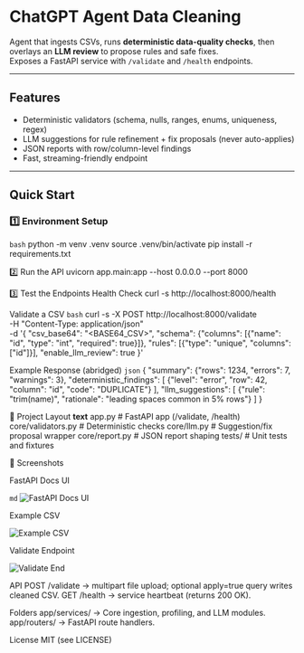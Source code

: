 # ChatGPT Agent Data Cleaning

Agent that ingests CSVs, runs **deterministic data-quality checks**, then overlays an **LLM review** to propose rules and safe fixes.  
Exposes a FastAPI service with `/validate` and `/health` endpoints.

---

## Features
- Deterministic validators (schema, nulls, ranges, enums, uniqueness, regex)
- LLM suggestions for rule refinement + fix proposals (never auto-applies)
- JSON reports with row/column-level findings
- Fast, streaming-friendly endpoint

---

## Quick Start

### 1️⃣ Environment Setup
```bash```
python -m venv .venv
source .venv/bin/activate
pip install -r requirements.txt

2️⃣ Run the API
uvicorn app.main:app --host 0.0.0.0 --port 8000

3️⃣ Test the Endpoints
Health Check
curl -s http://localhost:8000/health

Validate a CSV
```bash```
curl -s -X POST http://localhost:8000/validate \
  -H "Content-Type: application/json" \
  -d '{
    "csv_base64": "<BASE64_CSV>",
    "schema": {"columns": [{"name": "id", "type": "int", "required": true}]},
    "rules": [{"type": "unique", "columns": ["id"]}],
    "enable_llm_review": true
  }'

Example Response (abridged)
```json```
{
  "summary": {"rows": 1234, "errors": 7, "warnings": 3},
  "deterministic_findings": [
    {"level": "error", "row": 42, "column": "id", "code": "DUPLICATE"}
  ],
  "llm_suggestions": [
    {"rule": "trim(name)", "rationale": "leading spaces common in 5% rows"}
  ]
}

📂 Project Layout
**text**
app.py                  # FastAPI app (/validate, /health)
core/validators.py      # Deterministic checks
core/llm.py             # Suggestion/fix proposal wrapper
core/report.py          # JSON report shaping
tests/                  # Unit tests and fixtures

📸 Screenshots

FastAPI Docs UI

```md```
![FastAPI Docs UI](https://github.com/izharhaq1987/chatgpt-agent-data-cleaning/blob/main/images/docs_ui.png?raw=true)

Example CSV

![Example CSV](https://github.com/izharhaq1987/chatgpt-agent-data-cleaning/blob/main/images/example_csv.png?raw=true)

Validate Endpoint

![Validate End](https://github.com/izharhaq1987/chatgpt-agent-data-cleaning/blob/main/images/validate_ui.png?raw=true)

API
POST /validate → multipart file upload; optional apply=true query writes cleaned CSV.
GET /health → service heartbeat (returns 200 OK).

Folders
app/services/ → Core ingestion, profiling, and LLM modules.
app/routers/ → FastAPI route handlers.

License
MIT (see LICENSE)



